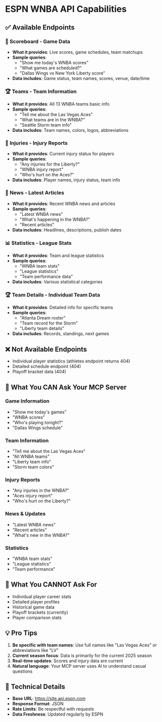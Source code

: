 # ESPN WNBA API Capabilities

## ✅ Available Endpoints

### 🏀 **Scoreboard** - Game Data
- **What it provides**: Live scores, game schedules, team matchups
- **Sample queries**: 
  - "Show me today's WNBA scores"
  - "What games are scheduled?"
  - "Dallas Wings vs New York Liberty score"
- **Data includes**: Game status, team names, scores, venue, date/time

### 🏆 **Teams** - Team Information  
- **What it provides**: All 13 WNBA teams basic info
- **Sample queries**:
  - "Tell me about the Las Vegas Aces"
  - "What teams are in the WNBA?"
  - "Seattle Storm team info"
- **Data includes**: Team names, colors, logos, abbreviations

### 🏥 **Injuries** - Injury Reports
- **What it provides**: Current injury status for players
- **Sample queries**:
  - "Any injuries for the Liberty?"
  - "WNBA injury report"
  - "Who's hurt on the Aces?"
- **Data includes**: Player names, injury status, team info

### 📰 **News** - Latest Articles
- **What it provides**: Recent WNBA news and articles
- **Sample queries**:
  - "Latest WNBA news"
  - "What's happening in the WNBA?"
  - "Recent articles"
- **Data includes**: Headlines, descriptions, publish dates

### 📊 **Statistics** - League Stats
- **What it provides**: Team and league statistics
- **Sample queries**:
  - "WNBA team stats"
  - "League statistics"
  - "Team performance data"
- **Data includes**: Various statistical categories

### 🏆 **Team Details** - Individual Team Data
- **What it provides**: Detailed info for specific teams
- **Sample queries**:
  - "Atlanta Dream roster"
  - "Team record for the Storm"
  - "Liberty team details"
- **Data includes**: Records, standings, next games

## ❌ Not Available Endpoints
- Individual player statistics (athletes endpoint returns 404)
- Detailed schedule endpoint (404)
- Playoff bracket data (404)

## 🎯 What You CAN Ask Your MCP Server

### Game Information
- "Show me today's games"
- "WNBA scores"
- "Who's playing tonight?"
- "Dallas Wings schedule"

### Team Information  
- "Tell me about the Las Vegas Aces"
- "All WNBA teams"
- "Liberty team info"
- "Storm team colors"

### Injury Reports
- "Any injuries in the WNBA?"
- "Aces injury report" 
- "Who's hurt on the Liberty?"

### News & Updates
- "Latest WNBA news"
- "Recent articles"
- "What's new in the WNBA?"

### Statistics
- "WNBA team stats"
- "League statistics"
- "Team performance"

## 🚫 What You CANNOT Ask For
- Individual player career stats
- Detailed player profiles
- Historical game data
- Playoff brackets (currently)
- Player comparison stats

## 💡 Pro Tips
1. **Be specific with team names**: Use full names like "Las Vegas Aces" or abbreviations like "LV"
2. **Current season focus**: Data is primarily for the current 2025 season
3. **Real-time updates**: Scores and injury data are current
4. **Natural language**: Your MCP server uses AI to understand casual questions

## 🔧 Technical Details
- **Base URL**: https://site.api.espn.com
- **Response Format**: JSON
- **Rate Limits**: Be respectful with requests
- **Data Freshness**: Updated regularly by ESPN